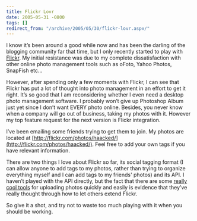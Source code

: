 ```yaml
---
title: Flickr Lovr
date: 2005-05-31 -0800
tags: []
redirect_from: "/archive/2005/05/30/flickr-lovr.aspx/"
---
```


I know it’s been around a good while now and has been the darling of the
blogging community far that time, but I only recently started to play
with [Flickr](http://flickr.com/). My initial resistance was due to my
complete dissatisfaction with other online photo management tools such
as oFoto, Yahoo Photos, SnapFish etc...

However, after spending only a few moments with Flickr, I can see that
Flickr has put a lot of thought into photo management in an effort to
get it right. It’s so good that I am reconsidering whether I even need a
desktop photo management software. I probably won’t give up Photoshop
Album just yet since I don’t want EVERY photo online. Besides, you never
know when a company will go out of business, taking my photos with it.
However my top feature request for the next version is Flickr
integration.

I’ve been emailing some friends trying to get them to join. My photos
are located at
[http://flickr.com/photos/haacked/](http://flickr.com/photos/haacked/).
Feel free to add your own tags if you have relevant information.

There are two things I love about Flickr so far, its social tagging
format (I can allow anyone to add tags to my photos, rather than trying
to organize everything myself and I can add tags to my friends' photos)
and its API. I haven’t played with the API directly, but the fact that
there are some [really cool tools](http://flickr.com/tools/) for
uploading photos quickly and easily is evidence that they’ve really
thought through how to let others extend Flickr.

So give it a shot, and try not to waste too much playing with it when
you should be working.

